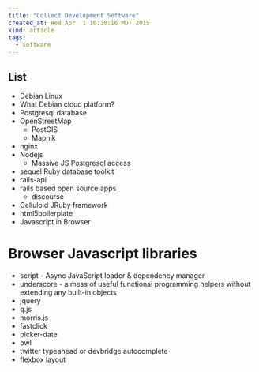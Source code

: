 ```yaml
---
title: "Collect Development Software"
created_at: Wed Apr  1 10:30:16 MDT 2015
kind: article
tags:
  - software
---
```


## List

* Debian Linux
* What Debian cloud platform?
* Postgresql database
* OpenStreetMap
  * PostGIS
  * Mapnik
* nginx
* Nodejs
  * Massive JS Postgresql access
* sequel Ruby database toolkit
* rails-api
* rails based open source apps
  * discourse
* Celluloid JRuby framework
* html5boilerplate
* Javascript in Browser

# Browser Javascript libraries

* script - Async JavaScript loader & dependency manager
* underscore - a mess of useful functional programming helpers without extending any built-in objects
* jquery
* q.js
* morris.js
* fastclick
* picker-date
* owl
* twitter typeahead or devbridge autocomplete
* flexbox layout
